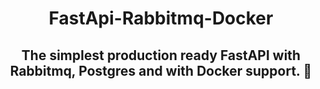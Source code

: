 <h1 align="center"> 
  FastApi-Rabbitmq-Docker
</h1>

<h2 align="center">
  The simplest production ready FastAPI with Rabbitmq, Postgres and with Docker support. 🐍
</h2>
